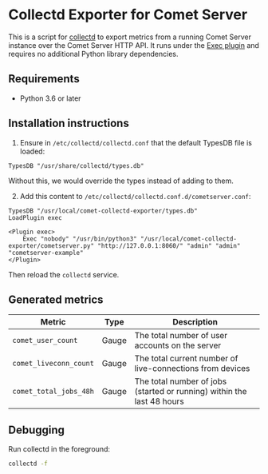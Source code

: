 # Collectd Exporter for Comet Server

This is a script for [collectd](https://collectd.org/) to export metrics from a running Comet Server instance over the Comet Server HTTP API. It runs under the [Exec plugin](https://collectd.org/wiki/index.php/Plugin:Exec) and requires no additional Python library dependencies.

## Requirements

- Python 3.6 or later

## Installation instructions

1. Ensure in `/etc/collectd/collectd.conf` that the default TypesDB file is loaded:

```
TypesDB "/usr/share/collectd/types.db"
```

Without this, we would override the types instead of adding to them.

2. Add this content to `/etc/collectd/collectd.conf.d/cometserver.conf`:

```
TypesDB "/usr/local/comet-collectd-exporter/types.db"
LoadPlugin exec

<Plugin exec>
	Exec "nobody" "/usr/bin/python3" "/usr/local/comet-collectd-exporter/cometserver.py" "http://127.0.0.1:8060/" "admin" "admin" "cometserver-example"
</Plugin>
```

Then reload the `collectd` service.

## Generated metrics

|Metric                |Type  |Description
|----------------------|------|----
|`comet_user_count`    |Gauge |The total number of user accounts on the server
|`comet_liveconn_count`|Gauge |The total current number of live-connections from devices
|`comet_total_jobs_48h`|Gauge |The total number of jobs (started or running) within the last 48 hours

## Debugging

Run collectd in the foreground:

```bash
collectd -f
```
